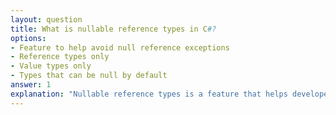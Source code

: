 ```yaml
---
layout: question
title: What is nullable reference types in C#?
options:
- Feature to help avoid null reference exceptions
- Reference types only
- Value types only
- Types that can be null by default
answer: 1
explanation: "Nullable reference types is a feature that helps developers avoid null reference exceptions by making the compiler aware of null possibilities."
---
```


